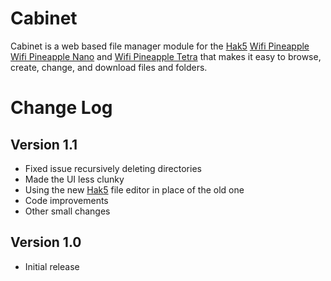 # Cabinet
Cabinet is a web based file manager module for the [Hak5](https://www.hak5.org) [Wifi Pineapple](https://www.wifipineapple.com/)
 [Wifi Pineapple Nano](http://hakshop.myshopify.com/products/wifi-pineapple?variant=81044992) and [Wifi Pineapple Tetra](http://hakshop.myshopify.com/products/wifi-pineapple?variant=11303845317)
 that makes it easy to browse, create, change, and download files and folders.

# Change Log

## Version 1.1
* Fixed issue recursively deleting directories
* Made the UI less clunky
* Using the new [Hak5](https://github.com/frozenjava/EvilPortalNano) file editor in place of the old one
* Code improvements
* Other small changes

## Version 1.0
* Initial release
